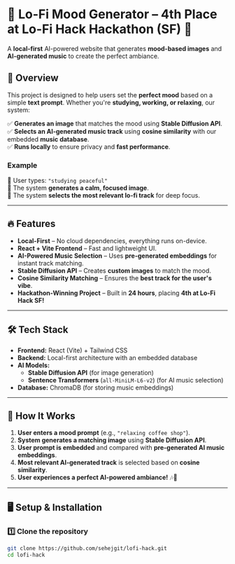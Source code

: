 # 🎵 Lo-Fi Mood Generator – 4th Place at Lo-Fi Hack Hackathon (SF) 🎨  

A **local-first** AI-powered website that generates **mood-based images** and **AI-generated music** to create the perfect ambiance.  

## 🌟 Overview  
This project is designed to help users set the **perfect mood** based on a simple **text prompt**. Whether you're **studying, working, or relaxing**, our system:  

✅ **Generates an image** that matches the mood using **Stable Diffusion API**.  
✅ **Selects an AI-generated music track** using **cosine similarity** with our embedded **music database**.  
✅ **Runs locally** to ensure privacy and **fast performance**.  

### **Example**  
📝 User types: `"studying peaceful"`  
🎨 The system **generates a calm, focused image**.  
🎵 The system **selects the most relevant lo-fi track** for deep focus.  

---

## 🔥 Features  
- **Local-First** – No cloud dependencies, everything runs on-device.  
- **React + Vite Frontend** – Fast and lightweight UI.  
- **AI-Powered Music Selection** – Uses **pre-generated embeddings** for instant track matching.  
- **Stable Diffusion API** – Creates **custom images** to match the mood.  
- **Cosine Similarity Matching** – Ensures the **best track for the user's vibe**.  
- **Hackathon-Winning Project** – Built in **24 hours**, placing **4th at Lo-Fi Hack SF!**  

---

## 🛠 Tech Stack  
- **Frontend:** React (Vite) + Tailwind CSS  
- **Backend:** Local-first architecture with an embedded database  
- **AI Models:**  
  - **Stable Diffusion API** (for image generation)  
  - **Sentence Transformers** (`all-MiniLM-L6-v2`) (for AI music selection)  
- **Database:** ChromaDB (for storing music embeddings)  

---

## 🚀 How It Works  
1. **User enters a mood prompt** (e.g., `"relaxing coffee shop"`).  
2. **System generates a matching image** using **Stable Diffusion API**.  
3. **User prompt is embedded** and compared with **pre-generated AI music embeddings**.  
4. **Most relevant AI-generated track** is selected based on **cosine similarity**.  
5. **User experiences a perfect AI-powered ambiance!** 🎶🎨  

---

## 🖥 Setup & Installation  

### **1️⃣ Clone the repository**  
```bash
git clone https://github.com/sehejgit/lofi-hack.git
cd lofi-hack
